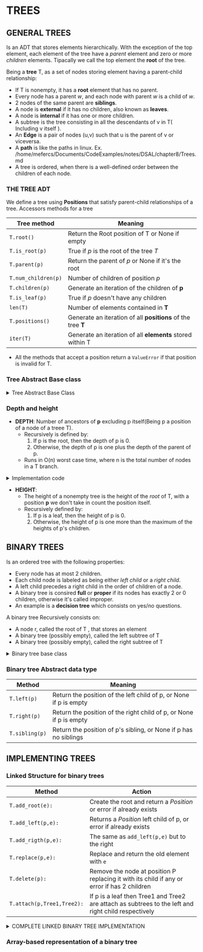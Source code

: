 # TREES

## GENERAL TREES

Is an ADT that stores elements hierarchically. With the exception of the top element, each element of the tree have a *parent* element and zero or more *children* elements. Tipacally we call the top element the **root**  of the tree.

Being a **tree** T, as a set of nodes storing element having a parent-child relationship:
- If T is nonempty, it has a **root** element that has no parent.
- Every node has a parent *w*, and each node with parent *w* is a child of *w*.
- 2 nodes of the same parent are **siblings**.
- A node is **external** if it has no children, also known as **leaves**.
- A node is **internal** if it has one or more children.
- A subtree is the tree consisting in all the descendants of v in T( Including v itself ).
- An **Edge** is a pair of nodes (u,v) such that u is the parent of v or viceversa.
- A **path** is like the paths in linux. Ex. /home/mefercs/Documents/CodeExamples/notes/DSAL/chapter8/Trees.md
- A tree is ordered, when there is a well-defined order between the children of each node.

### THE TREE ADT
We define a tree using **Positions** that satisfy parent-child relationships of a tree.
Accessors methods for a tree

| Tree method | Meaning |
|---|---|
| `T.root()` | Return the Root position of T or None if empty |
| `T.is_root(p)`  | True if *p* is the root of the tree *T* |
| `T.parent(p)` | Return the parent of *p* or None if it's the root |
| `T.num_children(p)` | Number of children of position *p* |
| `T.children(p)` | Generate an iteration of the children of **p** |
| `T.is_leaf(p)` | True if *p* doesn't have any children |
| `len(T)` | Number of elements contained in **T** |
| `T.positions()` | Generate an iteration of all **positions** of the tree **T** |
| `iter(T)` | Generate an iteration of all **elements** stored within T |

- All the methods that accept a position return a `ValueError` if that position is invalid for T.

### Tree Abstract Base class

<details>
<summary>
  Tree Abstract Base Class
</summary>

```py
class Tree:
    """Abstract base class representing a tree structure"""
    class Position:
        """ Abstraction that represents the location of a single element """
        def element(self)->None: 
            """ Returns the element stored in this Position"""
            raise NotImplemented("must be implemented by subclass")
        def __eq__(self,other) -> bool:
            raise NotImplemented("must be implemented by subclass")
        def __ne__(self,other) -> bool:
            return not (self==other)
    def root( self ):
        """Returns the Root Position or None if the Tree is empty"""
        raise NotImplemented("must be implemented by subclass")
    def parent( self , p ):
        """Return the parent Position or None if p is root"""
        raise NotImplemented("must be implemented by subclass")
    def num_children( self , p ): 
        """Return the number of children that Position p has"""
        raise NotImplemented("must be implemented by subclass")
    def children( self , p ): 
        """Generate an iteration of Position representing p's children"""
        raise NotImplemented("must be implemented by subclass")
    def __len__(self): 
        """Total number of ELEMENTS of the Tree"""
        raise NotImplemented("must be implemented by subclass")
    def is_root(self, p) -> bool: 
        """True if Position p is the Root of the Tree"""
        return self.root() == p
    def is_leaf(self,p) -> bool: 
        """True if position p doesn't have any children"""
        return self.num_children(p) == 0
    def is_empty(self):
        """True if the tree is empty"""
        return len(self) == 0
```

</details>

### Depth and height

- **DEPTH**: Number of ancestors of **p** excluding p itself(Being p a position of a node of a treee T).
  - Recursively is defined by: 
    1. If p is the root, then the depth of p is 0.
    2. Otherwise, the depth of p is one plus the depth of the parent of p.
  - Runs in O(n) worst case time, where n is the total number of nodes in a T branch.

<details>

<summary>Implementation code</summary>

```py
def depth(self, p):
  if self.is_root(p):
    return 0 
  else:
    return 1 + self.depth( self.parent(p) )
```
</details>

- **HEIGHT**:
  - The height of a nonempty tree is the height of the *root* of T, with a position **p** we don't take in count the position itself.
  - Recursively defined by: 
    1. If p is a leaf, then the height of p is 0.
    2. Otherwise, the height of p is one more than the maximum of the heights of p's children.


## BINARY TREES

Is an ordered tree with the following properties: 
  - Every node has at most 2 children.
  - Each child node is labeled as being either *left child* or a *right child*.
  - A left child precedes a right child in the order of children of a node.
- A binary tree is consired **full** or **proper** if its nodes has exactly 2 or 0 children, otherwise it's called improper.
- An example is a **decision tree** which consists on yes/no questions.

A binary tree Recursively consists on: 
- A node r, called the root of T , that stores an element
- A binary tree (possibly empty), called the left subtree of T
- A binary tree (possibly empty), called the right subtree of T

<details>

<summary>Binary tree base class</summary>

```py
class BinaryTree(Tree): 
    """Abstract base class representing a binary tree structure"""
    def left(self,p): 
        """Return a Position representing p's left child or None if p doesn't have a left child"""
        raise NotImplementedError('must by implemented by a subclass')
    def right(self,p): 
        """Return a Position representing p's right child or None if p doesn't have a right child"""
        raise NotImplementedError('must by implemented by a subclass')
    def sibling(self, p): 
        """Return a Position representing p's sibling (or None if no sibling)"""
        parent = self.parent(p)
        if parent is None:
            return None #p is the root
        else:
            if p == self.left(parent):
                return self.right(parent)
            else:
                return self.left(parent)
    def children(self,p): 
        """Generate an iteration of Position representing p's children"""
        if self.left(p) is not None:
            yield self.left(p)
        if self.right(p) is not None:
            yield self.right(p)
```

</details>

### Binary tree Abstract data type

|Method|Meaning|
|---|---|
| `T.left(p)` |Return the position of the left child of p, or None if p is empty|
| `T.right(p)` |Return the position of the right child of p, or None if p is empty|
| `T.sibling(p)` | Return the position of p's sibling, or None if p has no siblings|

## IMPLEMENTING TREES

### Linked Structure for binary trees


|Method|Action|
|---|---|
|`T.add_root(e):`|Create the root and return a *Position* or error if already exists|
|`T.add_left(p,e):`|Returns a *Position* left child of p, or error if already exists|
|`T.add_rigth(p,e):`|The same as `add_left(p,e)` but to the right|
|`T.replace(p,e):`|Replace and return the old element with `e`|
|`T.delete(p):`|Remove the node at position P replacing it with its child if any or error if has 2 children|
|`T.attach(p,Tree1,Tree2):`|If p is a leaf then Tree1 and Tree2 are attach as subtrees to the left and right child respectively|

<details>

<summary>COMPLETE LINKED BINARY TREE IMPLEMENTATION</summary>

```py
class Tree:
    class Position:
        def element(self):
            raise NotImplemented('must be implemented')
        def __eq__(self, __o: object) -> bool:
            raise NotImplemented('must be implemented')
        def __ne__(self, other) -> bool:
            return not ( self==other)
    def root( self ): 
        raise NotImplemented('must be implemented')
    def parent( self , p:Position ) : 
        raise NotImplemented('must be implemented')
    def num_children( self , p:Position ) -> int:
        raise NotImplemented('must be implemented')
    def children( self , p:Position ):
        raise NotImplemented('must be implemented')
    def __len__( self )  -> int: 
        raise NotImplemented('must be implemented')
    def is_root( self , p :Position) -> bool: 
        return self.root() == p
    def is_leaf( self , p :Position) -> bool: 
        return self.num_children(p) == 0
    def is_empty( self ) -> bool:
        return len(self) == 0

class BinaryTree(Tree):
    def left(self, p): 
        raise NotImplemented('must be implemented')
    def right(self,p): 
        raise NotImplemented('must be implemented')
    def sibling(self,p):
        parent = self.parent(p)
        if parent is None:
            return None
        else: 
            if p == self.left(parent): 
                return self.right(parent)
            else: 
                return self.left(parent)
    def children(self, p):
        if self.left(p) is not None: 
            yield self.left(p) 
        if self.right(p) is not None: 
            yield self.right(p)

class LinkedBinaryTree(BinaryTree): 
    """Linked representation of a binary tree structure"""
    class _Node: 
        __slots__ = '_element','_parent','_left','_right'
        def __init__(self, element=None, parent=None, left=None, right=None) -> None:
            self._element = element
            self._parent = parent
            self._right = right
            self._left = left
    class Position(BinaryTree.Position): 
        """Abstraction representing the location of a single element"""
        def __init__(self,container,node) -> None:
            """It shouldn't be invoked by the user"""
            self._container = container
            self._node = node
        def element(self): 
            """Return the element stored in this position"""
            return self._node._element
        def __eq__(self,other) -> bool:
            """Return True if other is a Position representing the same location"""
            return type(other) is type(self) and other._node is self._node
    def _validate(self,p:Position) -> _Node:
        """Return associated Node, if position is valid"""
        if not isinstance(p,self.Position):
            raise TypeError('p msut be proper Position type!')
        if p._container is not self:
            raise ValueError('p does not belongs to this Tree/Container')
        if p._node._parent is p._node: #Convention for deprecated nodes
            raise ValueError('p is no longer valid')
        return p._node
    def _make_position(self,node: _Node|None) -> Position|None: 
        """Return Position instance for given node(or None if no node)"""
        return self.Position(self,node) if node is not None else None
    def __init__(self) -> None:
        """Create an initially empty binary Tree"""
        self._root = None 
        self._size = 0
    def __len__(self) -> int:
        """Return the total number of elements the tree"""
        return self._size
    def root(self) -> Position|None: 
        """Return the root position of the tree( Or None if its empty )"""
        return self._make_position(self._root)
    def parent(self, p) -> Position|None: 
        """Return the Position of the p's parent(Or None if p is the root)"""
        node = self._validate(p)
        return self._make_position(node._parent) 
    def left(self,p)-> Position|None:
        """Return the Position of the p's left child( or None if no left child )"""
        node = self._validate(p)
        return self._make_position(node._left)
    def right(self,p) -> Position|None:
        """Return the Position of p's right child( or None if no right child )"""
        node = self._validate(p)
        return self._make_position(node._right)
    def num_children(self, p) -> int:
        """Return the number of childen of position p"""
        node = self._validate(p)
        count = 0 
        if node._left is not None:
            count+=1
        if node._right is not None:
            count+=1
        return count
    def _add_root(self,e) -> Position|None: 
        """Place element e at the root of an EMPTY TREE and return the new Position
        
        Raise ValueError if tree nonempty
        """
        if self._root is not None: raise ValueError("Root Exists")
        self._size = 1
        self._root = self._Node(e)
        return self._make_position(self._root)
    def _add_left(self,p,e)->Position|None: 
        """Create a new left child for Position p, storing element e
        Return the position of the new node
        Raise ValueError if Position p is invalid or p already has a left child
        """
        node = self._validate(p)
        if node._left is not None: raise ValueError("Left child already exists!")
        self._size +=1
        node._left = self._Node(e,node)
        return self._make_position(node._left)
    def _add_right(self,p,e) -> Position|None:
        """Create a new right child for Position p, storing element e
        Return the Position of new node. 
        Raise ValueError if Position p is invalid or p already has a right child
        """
        node = self._validate(p)
        if node._right is not None: raise ValueError("The right child already exists!")
        self._size+=1
        node._right = self._Node(e,node)
        return self._make_position(node._right)
    def _replace(self,p:Position,e):
        """Replace the element at position p with e, and return old element"""
        node = self._validate(p)
        old = node._element
        node._element = e
        return old
    def _delete(self,p:Position):
        """Delete the node at Position p, and replace it with its child if any
        Return the element that had been stored at position p
        Raise ValueError if Position p is invalid or p has 2 children
        """
        node = self._validate(p)
        if self.num_children(p) == 2: raise ValueError("The position has 2 children")
        child = node._left if node._left else node._right
        if child is not None:
            child._parent = node._parent #child's grandparent becomes the new parent
        if node is self._root:
            self._root = child
        else:
            parent = node._parent
            if node is parent._left: 
                parent._left = child
            else: 
                parent._right = child
                self._size-=1
                node._parent = node
                return node._element
    def _attach(self,p:Position,t1,t2):
        """Attach trees t1 and t2 as left and right subtrees of external p"""
        node = self._validate(p)
        if not self.is_leaf(p): raise ValueError('position must be leaf')
        if not type(self) is type(t1) is type(t2): #The 3 trees should be the same type
            raise TypeError('Three types must match')
        self._size += len(t1) + len(t2)
        if not t1.is_empty():
            t1._root._parent = node
            node._left = t1._root
            t1._root = None # because we already have a root reference
            t1._size = 0 
        if not t2.is_empty():
            t2._root._parent = node
            node._right = t2._root
            t2._root = None 
            t2._size = 0
```

</details>

### Array-based representation of a binary tree


